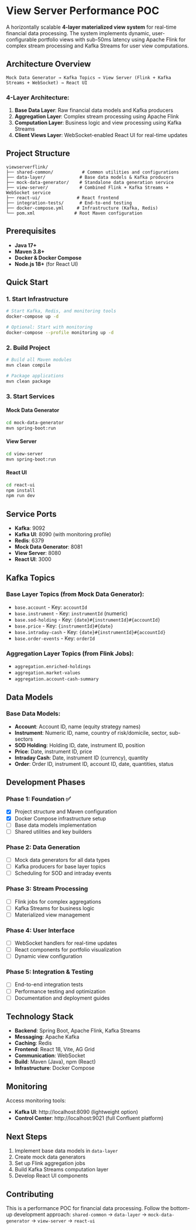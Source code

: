 # View Server Performance POC

A horizontally scalable **4-layer materialized view system** for real-time financial data processing. The system implements dynamic, user-configurable portfolio views with sub-50ms latency using Apache Flink for complex stream processing and Kafka Streams for user view computations.

## Architecture Overview

```
Mock Data Generator → Kafka Topics → View Server (Flink + Kafka Streams + WebSocket) → React UI
```

### 4-Layer Architecture:
1. **Base Data Layer**: Raw financial data models and Kafka producers
2. **Aggregation Layer**: Complex stream processing using Apache Flink 
3. **Computation Layer**: Business logic and view processing using Kafka Streams
4. **Client Views Layer**: WebSocket-enabled React UI for real-time updates

## Project Structure

```
viewserverflink/
├── shared-common/           # Common utilities and configurations
├── data-layer/             # Base data models & Kafka producers
├── mock-data-generator/    # Standalone data generation service
├── view-server/            # Combined Flink + Kafka Streams + WebSocket service
├── react-ui/              # React frontend
├── integration-tests/      # End-to-end testing
├── docker-compose.yml     # Infrastructure (Kafka, Redis)
└── pom.xml               # Root Maven configuration
```

## Prerequisites

- **Java 17+**
- **Maven 3.8+**
- **Docker & Docker Compose**
- **Node.js 18+** (for React UI)

## Quick Start

### 1. Start Infrastructure
```bash
# Start Kafka, Redis, and monitoring tools
docker-compose up -d

# Optional: Start with monitoring
docker-compose --profile monitoring up -d
```

### 2. Build Project
```bash
# Build all Maven modules
mvn clean compile

# Package applications
mvn clean package
```

### 3. Start Services

#### Mock Data Generator
```bash
cd mock-data-generator
mvn spring-boot:run
```

#### View Server
```bash
cd view-server  
mvn spring-boot:run
```

#### React UI
```bash
cd react-ui
npm install
npm run dev
```

## Service Ports

- **Kafka**: 9092
- **Kafka UI**: 8090 (with monitoring profile)
- **Redis**: 6379
- **Mock Data Generator**: 8081
- **View Server**: 8080
- **React UI**: 3000

## Kafka Topics

### Base Layer Topics (from Mock Data Generator):
- `base.account` - Key: `accountId`
- `base.instrument` - Key: `instrumentId` (numeric)
- `base.sod-holding` - Key: `{date}#{instrumentId}#{accountId}`
- `base.price` - Key: `{instrumentId}#{date}`
- `base.intraday-cash` - Key: `{date}#{instrumentId}#{accountId}`
- `base.order-events` - Key: `orderId`

### Aggregation Layer Topics (from Flink Jobs):
- `aggregation.enriched-holdings`
- `aggregation.market-values`  
- `aggregation.account-cash-summary`

## Data Models

### Base Data Models:
- **Account**: Account ID, name (equity strategy names)
- **Instrument**: Numeric ID, name, country of risk/domicile, sector, sub-sectors
- **SOD Holding**: Holding ID, date, instrument ID, position
- **Price**: Date, instrument ID, price
- **Intraday Cash**: Date, instrument ID (currency), quantity
- **Order**: Order ID, instrument ID, account ID, date, quantities, status

## Development Phases

### Phase 1: Foundation ✅
- [x] Project structure and Maven configuration
- [x] Docker Compose infrastructure setup
- [ ] Base data models implementation
- [ ] Shared utilities and key builders

### Phase 2: Data Generation
- [ ] Mock data generators for all data types
- [ ] Kafka producers for base layer topics
- [ ] Scheduling for SOD and intraday events

### Phase 3: Stream Processing  
- [ ] Flink jobs for complex aggregations
- [ ] Kafka Streams for business logic
- [ ] Materialized view management

### Phase 4: User Interface
- [ ] WebSocket handlers for real-time updates
- [ ] React components for portfolio visualization
- [ ] Dynamic view configuration

### Phase 5: Integration & Testing
- [ ] End-to-end integration tests
- [ ] Performance testing and optimization
- [ ] Documentation and deployment guides

## Technology Stack

- **Backend**: Spring Boot, Apache Flink, Kafka Streams
- **Messaging**: Apache Kafka
- **Caching**: Redis
- **Frontend**: React 18, Vite, AG Grid
- **Communication**: WebSocket
- **Build**: Maven (Java), npm (React)
- **Infrastructure**: Docker Compose

## Monitoring

Access monitoring tools:
- **Kafka UI**: http://localhost:8090 (lightweight option)
- **Control Center**: http://localhost:9021 (full Confluent platform)

## Next Steps

1. Implement base data models in `data-layer`
2. Create mock data generators
3. Set up Flink aggregation jobs
4. Build Kafka Streams computation layer
5. Develop React UI components

## Contributing

This is a performance POC for financial data processing. Follow the bottom-up development approach:
`shared-common` → `data-layer` → `mock-data-generator` → `view-server` → `react-ui` 